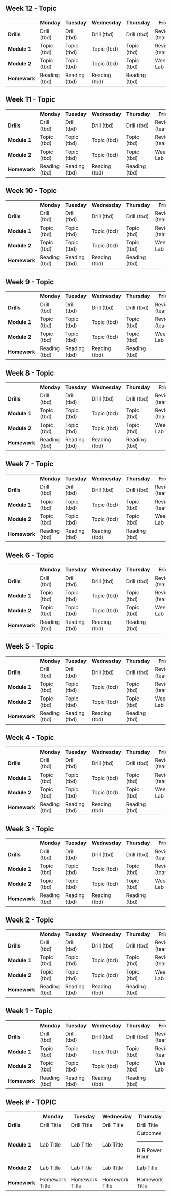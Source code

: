 <!-- Due to the fact that comments cannot be nested inside comments this boilerplate cannot live inside / be hidden inside README.md -->

## Week 12  - Topic 
<table>
  <tr>
    <th><!-- BLANK --></th>
    <th>Monday</th>
    <th>Tuesday</th>
    <th>Wednesday</th>
    <th>Thursday</th>
    <th>Friday</th>
  </tr>
  <tr>
    <td><strong>Drills</strong></td>
    <td> <!-- Week 12 - Monday Drill -->
      Drill
      (tbd)
    </td>
    <td> <!-- Week 12 - Tuesday Drill -->
      Drill
      (tbd)
    </td>
    <td> <!-- Week 12 - Wednesday Drill -->
      Drill
      (tbd)
    </td>
    <td> <!-- Week 12 - Thursday Drill -->
      Drill
      (tbd)
    </td>
    <td> <!-- Week 12 - Friday Review -->
      Review
      (team)
    </td>
  </tr>
  <tr>
    <td><strong>Module 1</strong></td>
    <td> <!-- Week 12 - Monday Morning Module -->
      Topic
      (tbd)
    </td>
    <td> <!-- Week 12 - Tuesday Morning Module -->
      Topic
      (tbd)
    </td>
    <td> <!-- Week 12 - Wednesday Morning Module -->
      Topic
      (tbd)
    </td>
    <td> <!-- Week 12 - Thursday Morning Module -->
      Topic
      (tbd)
    </td>
    <td> <!-- Week 12 - Friday Morning Module -->
      Review
      (team)
    </td>
  </tr>
  <tr>
    <td><strong>Module 2</strong></td>
    <td> <!-- Week 12 - Monday Afternoon Module -->
      Topic
      (tbd)
    </td>
    <td> <!-- Week 12 - Tuesday Afternoon Module -->
      Topic
      (tbd)
    </td>
    <td> <!-- Week 12 - Wednesday Afternoon Module -->
      Topic
      (tbd)
    </td>
    <td> <!-- Week 12 - Thursday Afternoon Module -->
      Topic
      (tbd)
    </td>
    <td> <!-- Week 12 - Friday Afternoon / Weekend Lab -->
      Weekend Lab
      (tbd)
    </td>
  </tr>
  <tr>
    <td><strong>Homework</strong></td>
    <td> <!-- Week 12 - Monday Homework -->
      Reading
      (tbd)
    </td>
    <td> <!-- Week 12 - Tuesday Homework -->
      Reading
      (tbd)
    </td>
    <td> <!-- Week 12 - Wednesday Homework -->
      Reading
      (tbd)
    </td>
    <td> <!-- Week 12 - Thursday Homework -->
      Reading
      (tbd)
    </td>
    <td> <!-- Week 12 - Friday -->
      <!-- BLANK -->
    </td>
  </tr>
</table>

## Week 11  - Topic 
<table>
  <tr>
    <th><!-- BLANK --></th>
    <th>Monday</th>
    <th>Tuesday</th>
    <th>Wednesday</th>
    <th>Thursday</th>
    <th>Friday</th>
  </tr>
  <tr>
    <td><strong>Drills</strong></td>
    <td> <!-- Week 11 - Monday Drill -->
      Drill
      (tbd)
    </td>
    <td> <!-- Week 11 - Tuesday Drill -->
      Drill
      (tbd)
    </td>
    <td> <!-- Week 11 - Wednesday Drill -->
      Drill
      (tbd)
    </td>
    <td> <!-- Week 11 - Thursday Drill -->
      Drill
      (tbd)
    </td>
    <td> <!-- Week 11 - Friday Review -->
      Review
      (team)
    </td>
  </tr>
  <tr>
    <td><strong>Module 1</strong></td>
    <td> <!-- Week 11 - Monday Morning Module -->
      Topic
      (tbd)
    </td>
    <td> <!-- Week 11 - Tuesday Morning Module -->
      Topic
      (tbd)
    </td>
    <td> <!-- Week 11 - Wednesday Morning Module -->
      Topic
      (tbd)
    </td>
    <td> <!-- Week 11 - Thursday Morning Module -->
      Topic
      (tbd)
    </td>
    <td> <!-- Week 11 - Friday Morning Module -->
      Review
      (team)
    </td>
  </tr>
  <tr>
    <td><strong>Module 2</strong></td>
    <td> <!-- Week 11 - Monday Afternoon Module -->
      Topic
      (tbd)
    </td>
    <td> <!-- Week 11 - Tuesday Afternoon Module -->
      Topic
      (tbd)
    </td>
    <td> <!-- Week 11 - Wednesday Afternoon Module -->
      Topic
      (tbd)
    </td>
    <td> <!-- Week 11 - Thursday Afternoon Module -->
      Topic
      (tbd)
    </td>
    <td> <!-- Week 11 - Friday Afternoon / Weekend Lab -->
      Weekend Lab
      (tbd)
    </td>
  </tr>
  <tr>
    <td><strong>Homework</strong></td>
    <td> <!-- Week 11 - Monday Homework -->
      Reading
      (tbd)
    </td>
    <td> <!-- Week 11 - Tuesday Homework -->
      Reading
      (tbd)
    </td>
    <td> <!-- Week 11 - Wednesday Homework -->
      Reading
      (tbd)
    </td>
    <td> <!-- Week 11 - Thursday Homework -->
      Reading
      (tbd)
    </td>
    <td> <!-- Week 11 - Friday -->
      <!-- BLANK -->
    </td>
  </tr>
</table>

## Week 10  - Topic 
<table>
  <tr>
    <th><!-- BLANK --></th>
    <th>Monday</th>
    <th>Tuesday</th>
    <th>Wednesday</th>
    <th>Thursday</th>
    <th>Friday</th>
  </tr>
  <tr>
    <td><strong>Drills</strong></td>
    <td> <!-- Week 10 - Monday Drill -->
      Drill
      (tbd)
    </td>
    <td> <!-- Week 10 - Tuesday Drill -->
      Drill
      (tbd)
    </td>
    <td> <!-- Week 10 - Wednesday Drill -->
      Drill
      (tbd)
    </td>
    <td> <!-- Week 10 - Thursday Drill -->
      Drill
      (tbd)
    </td>
    <td> <!-- Week 10 - Friday Review -->
      Review
      (team)
    </td>
  </tr>
  <tr>
    <td><strong>Module 1</strong></td>
    <td> <!-- Week 10 - Monday Morning Module -->
      Topic
      (tbd)
    </td>
    <td> <!-- Week 10 - Tuesday Morning Module -->
      Topic
      (tbd)
    </td>
    <td> <!-- Week 10 - Wednesday Morning Module -->
      Topic
      (tbd)
    </td>
    <td> <!-- Week 10 - Thursday Morning Module -->
      Topic
      (tbd)
    </td>
    <td> <!-- Week 10 - Friday Morning Module -->
      Review
      (team)
    </td>
  </tr>
  <tr>
    <td><strong>Module 2</strong></td>
    <td> <!-- Week 10 - Monday Afternoon Module -->
      Topic
      (tbd)
    </td>
    <td> <!-- Week 10 - Tuesday Afternoon Module -->
      Topic
      (tbd)
    </td>
    <td> <!-- Week 10 - Wednesday Afternoon Module -->
      Topic
      (tbd)
    </td>
    <td> <!-- Week 10 - Thursday Afternoon Module -->
      Topic
      (tbd)
    </td>
    <td> <!-- Week 10 - Friday Afternoon / Weekend Lab -->
      Weekend Lab
      (tbd)
    </td>
  </tr>
  <tr>
    <td><strong>Homework</strong></td>
    <td> <!-- Week 10 - Monday Homework -->
      Reading
      (tbd)
    </td>
    <td> <!-- Week 10 - Tuesday Homework -->
      Reading
      (tbd)
    </td>
    <td> <!-- Week 10 - Wednesday Homework -->
      Reading
      (tbd)
    </td>
    <td> <!-- Week 10 - Thursday Homework -->
      Reading
      (tbd)
    </td>
    <td> <!-- Week 10 - Friday -->
      <!-- BLANK -->
    </td>
  </tr>
</table>

## Week 9  - Topic 
<table>
  <tr>
    <th><!-- BLANK --></th>
    <th>Monday</th>
    <th>Tuesday</th>
    <th>Wednesday</th>
    <th>Thursday</th>
    <th>Friday</th>
  </tr>
  <tr>
    <td><strong>Drills</strong></td>
    <td> <!-- Week 9 - Monday Drill -->
      Drill
      (tbd)
    </td>
    <td> <!-- Week 9 - Tuesday Drill -->
      Drill
      (tbd)
    </td>
    <td> <!-- Week 9 - Wednesday Drill -->
      Drill
      (tbd)
    </td>
    <td> <!-- Week 9 - Thursday Drill -->
      Drill
      (tbd)
    </td>
    <td> <!-- Week 9 - Friday Review -->
      Review
      (team)
    </td>
  </tr>
  <tr>
    <td><strong>Module 1</strong></td>
    <td> <!-- Week 9 - Monday Morning Module -->
      Topic
      (tbd)
    </td>
    <td> <!-- Week 9 - Tuesday Morning Module -->
      Topic
      (tbd)
    </td>
    <td> <!-- Week 9 - Wednesday Morning Module -->
      Topic
      (tbd)
    </td>
    <td> <!-- Week 9 - Thursday Morning Module -->
      Topic
      (tbd)
    </td>
    <td> <!-- Week 9 - Friday Morning Module -->
      Review
      (team)
    </td>
  </tr>
  <tr>
    <td><strong>Module 2</strong></td>
    <td> <!-- Week 9 - Monday Afternoon Module -->
      Topic
      (tbd)
    </td>
    <td> <!-- Week 9 - Tuesday Afternoon Module -->
      Topic
      (tbd)
    </td>
    <td> <!-- Week 9 - Wednesday Afternoon Module -->
      Topic
      (tbd)
    </td>
    <td> <!-- Week 9 - Thursday Afternoon Module -->
      Topic
      (tbd)
    </td>
    <td> <!-- Week 9 - Friday Afternoon / Weekend Lab -->
      Weekend Lab
      (tbd)
    </td>
  </tr>
  <tr>
    <td><strong>Homework</strong></td>
    <td> <!-- Week 9 - Monday Homework -->
      Reading
      (tbd)
    </td>
    <td> <!-- Week 9 - Tuesday Homework -->
      Reading
      (tbd)
    </td>
    <td> <!-- Week 9 - Wednesday Homework -->
      Reading
      (tbd)
    </td>
    <td> <!-- Week 9 - Thursday Homework -->
      Reading
      (tbd)
    </td>
    <td> <!-- Week 9 - Friday -->
      <!-- BLANK -->
    </td>
  </tr>
</table>

## Week 8  - Topic 
<table>
  <tr>
    <th><!-- BLANK --></th>
    <th>Monday</th>
    <th>Tuesday</th>
    <th>Wednesday</th>
    <th>Thursday</th>
    <th>Friday</th>
  </tr>
  <tr>
    <td><strong>Drills</strong></td>
    <td> <!-- Week 8 - Monday Drill -->
      Drill
      (tbd)
    </td>
    <td> <!-- Week 8 - Tuesday Drill -->
      Drill
      (tbd)
    </td>
    <td> <!-- Week 8 - Wednesday Drill -->
      Drill
      (tbd)
    </td>
    <td> <!-- Week 8 - Thursday Drill -->
      Drill
      (tbd)
    </td>
    <td> <!-- Week 8 - Friday Review -->
      Review
      (team)
    </td>
  </tr>
  <tr>
    <td><strong>Module 1</strong></td>
    <td> <!-- Week 8 - Monday Morning Module -->
      Topic
      (tbd)
    </td>
    <td> <!-- Week 8 - Tuesday Morning Module -->
      Topic
      (tbd)
    </td>
    <td> <!-- Week 8 - Wednesday Morning Module -->
      Topic
      (tbd)
    </td>
    <td> <!-- Week 8 - Thursday Morning Module -->
      Topic
      (tbd)
    </td>
    <td> <!-- Week 8 - Friday Morning Module -->
      Review
      (team)
    </td>
  </tr>
  <tr>
    <td><strong>Module 2</strong></td>
    <td> <!-- Week 8 - Monday Afternoon Module -->
      Topic
      (tbd)
    </td>
    <td> <!-- Week 8 - Tuesday Afternoon Module -->
      Topic
      (tbd)
    </td>
    <td> <!-- Week 8 - Wednesday Afternoon Module -->
      Topic
      (tbd)
    </td>
    <td> <!-- Week 8 - Thursday Afternoon Module -->
      Topic
      (tbd)
    </td>
    <td> <!-- Week 8 - Friday Afternoon / Weekend Lab -->
      Weekend Lab
      (tbd)
    </td>
  </tr>
  <tr>
    <td><strong>Homework</strong></td>
    <td> <!-- Week 8 - Monday Homework -->
      Reading
      (tbd)
    </td>
    <td> <!-- Week 8 - Tuesday Homework -->
      Reading
      (tbd)
    </td>
    <td> <!-- Week 8 - Wednesday Homework -->
      Reading
      (tbd)
    </td>
    <td> <!-- Week 8 - Thursday Homework -->
      Reading
      (tbd)
    </td>
    <td> <!-- Week 8 - Friday -->
      <!-- BLANK -->
    </td>
  </tr>
</table>

## Week 7  - Topic 
<table>
  <tr>
    <th><!-- BLANK --></th>
    <th>Monday</th>
    <th>Tuesday</th>
    <th>Wednesday</th>
    <th>Thursday</th>
    <th>Friday</th>
  </tr>
  <tr>
    <td><strong>Drills</strong></td>
    <td> <!-- Week 7 - Monday Drill -->
      Drill
      (tbd)
    </td>
    <td> <!-- Week 7 - Tuesday Drill -->
      Drill
      (tbd)
    </td>
    <td> <!-- Week 7 - Wednesday Drill -->
      Drill
      (tbd)
    </td>
    <td> <!-- Week 7 - Thursday Drill -->
      Drill
      (tbd)
    </td>
    <td> <!-- Week 7 - Friday Review -->
      Review
      (team)
    </td>
  </tr>
  <tr>
    <td><strong>Module 1</strong></td>
    <td> <!-- Week 7 - Monday Morning Module -->
      Topic
      (tbd)
    </td>
    <td> <!-- Week 7 - Tuesday Morning Module -->
      Topic
      (tbd)
    </td>
    <td> <!-- Week 7 - Wednesday Morning Module -->
      Topic
      (tbd)
    </td>
    <td> <!-- Week 7 - Thursday Morning Module -->
      Topic
      (tbd)
    </td>
    <td> <!-- Week 7 - Friday Morning Module -->
      Review
      (team)
    </td>
  </tr>
  <tr>
    <td><strong>Module 2</strong></td>
    <td> <!-- Week 7 - Monday Afternoon Module -->
      Topic
      (tbd)
    </td>
    <td> <!-- Week 7 - Tuesday Afternoon Module -->
      Topic
      (tbd)
    </td>
    <td> <!-- Week 7 - Wednesday Afternoon Module -->
      Topic
      (tbd)
    </td>
    <td> <!-- Week 7 - Thursday Afternoon Module -->
      Topic
      (tbd)
    </td>
    <td> <!-- Week 7 - Friday Afternoon / Weekend Lab -->
      Weekend Lab
      (tbd)
    </td>
  </tr>
  <tr>
    <td><strong>Homework</strong></td>
    <td> <!-- Week 7 - Monday Homework -->
      Reading
      (tbd)
    </td>
    <td> <!-- Week 7 - Tuesday Homework -->
      Reading
      (tbd)
    </td>
    <td> <!-- Week 7 - Wednesday Homework -->
      Reading
      (tbd)
    </td>
    <td> <!-- Week 7 - Thursday Homework -->
      Reading
      (tbd)
    </td>
    <td> <!-- Week 7 - Friday -->
      <!-- BLANK -->
    </td>
  </tr>
</table>

## Week 6  - Topic 
<table>
  <tr>
    <th><!-- BLANK --></th>
    <th>Monday</th>
    <th>Tuesday</th>
    <th>Wednesday</th>
    <th>Thursday</th>
    <th>Friday</th>
  </tr>
  <tr>
    <td><strong>Drills</strong></td>
    <td> <!-- Week 6 - Monday Drill -->
      Drill
      (tbd)
    </td>
    <td> <!-- Week 6 - Tuesday Drill -->
      Drill
      (tbd)
    </td>
    <td> <!-- Week 6 - Wednesday Drill -->
      Drill
      (tbd)
    </td>
    <td> <!-- Week 6 - Thursday Drill -->
      Drill
      (tbd)
    </td>
    <td> <!-- Week 6 - Friday Review -->
      Review
      (team)
    </td>
  </tr>
  <tr>
    <td><strong>Module 1</strong></td>
    <td> <!-- Week 6 - Monday Morning Module -->
      Topic
      (tbd)
    </td>
    <td> <!-- Week 6 - Tuesday Morning Module -->
      Topic
      (tbd)
    </td>
    <td> <!-- Week 6 - Wednesday Morning Module -->
      Topic
      (tbd)
    </td>
    <td> <!-- Week 6 - Thursday Morning Module -->
      Topic
      (tbd)
    </td>
    <td> <!-- Week 6 - Friday Morning Module -->
      Review
      (team)
    </td>
  </tr>
  <tr>
    <td><strong>Module 2</strong></td>
    <td> <!-- Week 6 - Monday Afternoon Module -->
      Topic
      (tbd)
    </td>
    <td> <!-- Week 6 - Tuesday Afternoon Module -->
      Topic
      (tbd)
    </td>
    <td> <!-- Week 6 - Wednesday Afternoon Module -->
      Topic
      (tbd)
    </td>
    <td> <!-- Week 6 - Thursday Afternoon Module -->
      Topic
      (tbd)
    </td>
    <td> <!-- Week 6 - Friday Afternoon / Weekend Lab -->
      Weekend Lab
      (tbd)
    </td>
  </tr>
  <tr>
    <td><strong>Homework</strong></td>
    <td> <!-- Week 6 - Monday Homework -->
      Reading
      (tbd)
    </td>
    <td> <!-- Week 6 - Tuesday Homework -->
      Reading
      (tbd)
    </td>
    <td> <!-- Week 6 - Wednesday Homework -->
      Reading
      (tbd)
    </td>
    <td> <!-- Week 6 - Thursday Homework -->
      Reading
      (tbd)
    </td>
    <td> <!-- Week 6 - Friday -->
      <!-- BLANK -->
    </td>
  </tr>
</table>

## Week 5  - Topic 
<table>
  <tr>
    <th><!-- BLANK --></th>
    <th>Monday</th>
    <th>Tuesday</th>
    <th>Wednesday</th>
    <th>Thursday</th>
    <th>Friday</th>
  </tr>
  <tr>
    <td><strong>Drills</strong></td>
    <td> <!-- Week 5 - Monday Drill -->
      Drill
      (tbd)
    </td>
    <td> <!-- Week 5 - Tuesday Drill -->
      Drill
      (tbd)
    </td>
    <td> <!-- Week 5 - Wednesday Drill -->
      Drill
      (tbd)
    </td>
    <td> <!-- Week 5 - Thursday Drill -->
      Drill
      (tbd)
    </td>
    <td> <!-- Week 5 - Friday Review -->
      Review
      (team)
    </td>
  </tr>
  <tr>
    <td><strong>Module 1</strong></td>
    <td> <!-- Week 5 - Monday Morning Module -->
      Topic
      (tbd)
    </td>
    <td> <!-- Week 5 - Tuesday Morning Module -->
      Topic
      (tbd)
    </td>
    <td> <!-- Week 5 - Wednesday Morning Module -->
      Topic
      (tbd)
    </td>
    <td> <!-- Week 5 - Thursday Morning Module -->
      Topic
      (tbd)
    </td>
    <td> <!-- Week 5 - Friday Morning Module -->
      Review
      (team)
    </td>
  </tr>
  <tr>
    <td><strong>Module 2</strong></td>
    <td> <!-- Week 5 - Monday Afternoon Module -->
      Topic
      (tbd)
    </td>
    <td> <!-- Week 5 - Tuesday Afternoon Module -->
      Topic
      (tbd)
    </td>
    <td> <!-- Week 5 - Wednesday Afternoon Module -->
      Topic
      (tbd)
    </td>
    <td> <!-- Week 5 - Thursday Afternoon Module -->
      Topic
      (tbd)
    </td>
    <td> <!-- Week 5 - Friday Afternoon / Weekend Lab -->
      Weekend Lab
      (tbd)
    </td>
  </tr>
  <tr>
    <td><strong>Homework</strong></td>
    <td> <!-- Week 5 - Monday Homework -->
      Reading
      (tbd)
    </td>
    <td> <!-- Week 5 - Tuesday Homework -->
      Reading
      (tbd)
    </td>
    <td> <!-- Week 5 - Wednesday Homework -->
      Reading
      (tbd)
    </td>
    <td> <!-- Week 5 - Thursday Homework -->
      Reading
      (tbd)
    </td>
    <td> <!-- Week 5 - Friday -->
      <!-- BLANK -->
    </td>
  </tr>
</table>

## Week 4  - Topic 
<table>
  <tr>
    <th><!-- BLANK --></th>
    <th>Monday</th>
    <th>Tuesday</th>
    <th>Wednesday</th>
    <th>Thursday</th>
    <th>Friday</th>
  </tr>
  <tr>
    <td><strong>Drills</strong></td>
    <td> <!-- Week 4 - Monday Drill -->
      Drill
      (tbd)
    </td>
    <td> <!-- Week 4 - Tuesday Drill -->
      Drill
      (tbd)
    </td>
    <td> <!-- Week 4 - Wednesday Drill -->
      Drill
      (tbd)
    </td>
    <td> <!-- Week 4 - Thursday Drill -->
      Drill
      (tbd)
    </td>
    <td> <!-- Week 4 - Friday Review -->
      Review
      (team)
    </td>
  </tr>
  <tr>
    <td><strong>Module 1</strong></td>
    <td> <!-- Week 4 - Monday Morning Module -->
      Topic
      (tbd)
    </td>
    <td> <!-- Week 4 - Tuesday Morning Module -->
      Topic
      (tbd)
    </td>
    <td> <!-- Week 4 - Wednesday Morning Module -->
      Topic
      (tbd)
    </td>
    <td> <!-- Week 4 - Thursday Morning Module -->
      Topic
      (tbd)
    </td>
    <td> <!-- Week 4 - Friday Morning Module -->
      Review
      (team)
    </td>
  </tr>
  <tr>
    <td><strong>Module 2</strong></td>
    <td> <!-- Week 4 - Monday Afternoon Module -->
      Topic
      (tbd)
    </td>
    <td> <!-- Week 4 - Tuesday Afternoon Module -->
      Topic
      (tbd)
    </td>
    <td> <!-- Week 4 - Wednesday Afternoon Module -->
      Topic
      (tbd)
    </td>
    <td> <!-- Week 4 - Thursday Afternoon Module -->
      Topic
      (tbd)
    </td>
    <td> <!-- Week 4 - Friday Afternoon / Weekend Lab -->
      Weekend Lab
      (tbd)
    </td>
  </tr>
  <tr>
    <td><strong>Homework</strong></td>
    <td> <!-- Week 4 - Monday Homework -->
      Reading
      (tbd)
    </td>
    <td> <!-- Week 4 - Tuesday Homework -->
      Reading
      (tbd)
    </td>
    <td> <!-- Week 4 - Wednesday Homework -->
      Reading
      (tbd)
    </td>
    <td> <!-- Week 4 - Thursday Homework -->
      Reading
      (tbd)
    </td>
    <td> <!-- Week 4 - Friday -->
      <!-- BLANK -->
    </td>
  </tr>
</table>

## Week 3  - Topic 
<table>
  <tr>
    <th><!-- BLANK --></th>
    <th>Monday</th>
    <th>Tuesday</th>
    <th>Wednesday</th>
    <th>Thursday</th>
    <th>Friday</th>
  </tr>
  <tr>
    <td><strong>Drills</strong></td>
    <td> <!-- Week 3 - Monday Drill -->
      Drill
      (tbd)
    </td>
    <td> <!-- Week 3 - Tuesday Drill -->
      Drill
      (tbd)
    </td>
    <td> <!-- Week 3 - Wednesday Drill -->
      Drill
      (tbd)
    </td>
    <td> <!-- Week 3 - Thursday Drill -->
      Drill
      (tbd)
    </td>
    <td> <!-- Week 3 - Friday Review -->
      Review
      (team)
    </td>
  </tr>
  <tr>
    <td><strong>Module 1</strong></td>
    <td> <!-- Week 3 - Monday Morning Module -->
      Topic
      (tbd)
    </td>
    <td> <!-- Week 3 - Tuesday Morning Module -->
      Topic
      (tbd)
    </td>
    <td> <!-- Week 3 - Wednesday Morning Module -->
      Topic
      (tbd)
    </td>
    <td> <!-- Week 3 - Thursday Morning Module -->
      Topic
      (tbd)
    </td>
    <td> <!-- Week 3 - Friday Morning Module -->
      Review
      (team)
    </td>
  </tr>
  <tr>
    <td><strong>Module 2</strong></td>
    <td> <!-- Week 3 - Monday Afternoon Module -->
      Topic
      (tbd)
    </td>
    <td> <!-- Week 3 - Tuesday Afternoon Module -->
      Topic
      (tbd)
    </td>
    <td> <!-- Week 3 - Wednesday Afternoon Module -->
      Topic
      (tbd)
    </td>
    <td> <!-- Week 3 - Thursday Afternoon Module -->
      Topic
      (tbd)
    </td>
    <td> <!-- Week 3 - Friday Afternoon / Weekend Lab -->
      Weekend Lab
      (tbd)
    </td>
  </tr>
  <tr>
    <td><strong>Homework</strong></td>
    <td> <!-- Week 3 - Monday Homework -->
      Reading
      (tbd)
    </td>
    <td> <!-- Week 3 - Tuesday Homework -->
      Reading
      (tbd)
    </td>
    <td> <!-- Week 3 - Wednesday Homework -->
      Reading
      (tbd)
    </td>
    <td> <!-- Week 3 - Thursday Homework -->
      Reading
      (tbd)
    </td>
    <td> <!-- Week 3 - Friday -->
      <!-- BLANK -->
    </td>
  </tr>
</table>

## Week 2  - Topic 
<table>
  <tr>
    <th><!-- BLANK --></th>
    <th>Monday</th>
    <th>Tuesday</th>
    <th>Wednesday</th>
    <th>Thursday</th>
    <th>Friday</th>
  </tr>
  <tr>
    <td><strong>Drills</strong></td>
    <td> <!-- Week 2 - Monday Drill -->
      Drill
      (tbd)
    </td>
    <td> <!-- Week 2 - Tuesday Drill -->
      Drill
      (tbd)
    </td>
    <td> <!-- Week 2 - Wednesday Drill -->
      Drill
      (tbd)
    </td>
    <td> <!-- Week 2 - Thursday Drill -->
      Drill
      (tbd)
    </td>
    <td> <!-- Week 2 - Friday Review -->
      Review
      (team)
    </td>
  </tr>
  <tr>
    <td><strong>Module 1</strong></td>
    <td> <!-- Week 2 - Monday Morning Module -->
      Topic
      (tbd)
    </td>
    <td> <!-- Week 2 - Tuesday Morning Module -->
      Topic
      (tbd)
    </td>
    <td> <!-- Week 2 - Wednesday Morning Module -->
      Topic
      (tbd)
    </td>
    <td> <!-- Week 2 - Thursday Morning Module -->
      Topic
      (tbd)
    </td>
    <td> <!-- Week 2 - Friday Morning Module -->
      Review
      (team)
    </td>
  </tr>
  <tr>
    <td><strong>Module 2</strong></td>
    <td> <!-- Week 2 - Monday Afternoon Module -->
      Topic
      (tbd)
    </td>
    <td> <!-- Week 2 - Tuesday Afternoon Module -->
      Topic
      (tbd)
    </td>
    <td> <!-- Week 2 - Wednesday Afternoon Module -->
      Topic
      (tbd)
    </td>
    <td> <!-- Week 2 - Thursday Afternoon Module -->
      Topic
      (tbd)
    </td>
    <td> <!-- Week 2 - Friday Afternoon / Weekend Lab -->
      Weekend Lab
      (tbd)
    </td>
  </tr>
  <tr>
    <td><strong>Homework</strong></td>
    <td> <!-- Week 2 - Monday Homework -->
      Reading
      (tbd)
    </td>
    <td> <!-- Week 2 - Tuesday Homework -->
      Reading
      (tbd)
    </td>
    <td> <!-- Week 2 - Wednesday Homework -->
      Reading
      (tbd)
    </td>
    <td> <!-- Week 2 - Thursday Homework -->
      Reading
      (tbd)
    </td>
    <td> <!-- Week 2 - Friday -->
      <!-- BLANK -->
    </td>
  </tr>
</table>

## Week 1  - Topic 
<table>
  <tr>
    <th><!-- BLANK --></th>
    <th>Monday</th>
    <th>Tuesday</th>
    <th>Wednesday</th>
    <th>Thursday</th>
    <th>Friday</th>
  </tr>
  <tr>
    <td><strong>Drills</strong></td>
    <td> <!-- Week 1 - Monday Drill -->
      Drill
      (tbd)
    </td>
    <td> <!-- Week 1 - Tuesday Drill -->
      Drill
      (tbd)
    </td>
    <td> <!-- Week 1 - Wednesday Drill -->
      Drill
      (tbd)
    </td>
    <td> <!-- Week 1 - Thursday Drill -->
      Drill
      (tbd)
    </td>
    <td> <!-- Week 1 - Friday Review -->
      Review
      (team)
    </td>
  </tr>
  <tr>
    <td><strong>Module 1</strong></td>
    <td> <!-- Week 1 - Monday Morning Module -->
      Topic
      (tbd)
    </td>
    <td> <!-- Week 1 - Tuesday Morning Module -->
      Topic
      (tbd)
    </td>
    <td> <!-- Week 1 - Wednesday Morning Module -->
      Topic
      (tbd)
    </td>
    <td> <!-- Week 1 - Thursday Morning Module -->
      Topic
      (tbd)
    </td>
    <td> <!-- Week 1 - Friday Morning Module -->
      Review
      (team)
    </td>
  </tr>
  <tr>
    <td><strong>Module 2</strong></td>
    <td> <!-- Week 1 - Monday Afternoon Module -->
      Topic
      (tbd)
    </td>
    <td> <!-- Week 1 - Tuesday Afternoon Module -->
      Topic
      (tbd)
    </td>
    <td> <!-- Week 1 - Wednesday Afternoon Module -->
      Topic
      (tbd)
    </td>
    <td> <!-- Week 1 - Thursday Afternoon Module -->
      Topic
      (tbd)
    </td>
    <td> <!-- Week 1 - Friday Afternoon / Weekend Lab -->
      Weekend Lab
      (tbd)
    </td>
  </tr>
  <tr>
    <td><strong>Homework</strong></td>
    <td> <!-- Week 1 - Monday Homework -->
      Reading
      (tbd)
    </td>
    <td> <!-- Week 1 - Tuesday Homework -->
      Reading
      (tbd)
    </td>
    <td> <!-- Week 1 - Wednesday Homework -->
      Reading
      (tbd)
    </td>
    <td> <!-- Week 1 - Thursday Homework -->
      Reading
      (tbd)
    </td>
    <td> <!-- Week 1 - Friday -->
      <!-- BLANK -->
    </td>
  </tr>
</table>

<!--Template with Thursday Outcomes -->

## Week # - TOPIC
<table>
  <tr>
    <th><!-- BLANK --></th>
    <th>Monday</th>
    <th>Tuesday</th>
    <th>Wednesday</th>
    <th>Thursday</th>
    <th>Friday</th>
  </tr>
  <tr>
    <td><strong>Drills</strong></td>
    <td> <!-- Week # - Monday Drill -->
      <!--<a href="">-->
      Drill Title
      <!--</a>-->
    </td>
    <td> <!-- Week # - Tuesday Drill -->
      <!--<a href="">-->
      Drill Title
      <!--</a>-->
    </td>
    <td> <!-- Week # - Wednesday Drill -->
      <!--<a href="">-->
      Drill Title
      <!--</a>-->
    </td>
    <td> <!-- Week # - Thursday Drill -->
      <!--<a href="">-->
      Drill Title
      <!--</a>-->
    </td>
    <td> <!-- Week # - Friday Drill -->
      <!--<a href="">-->
      Drill Title
      <!--</a>-->
    </td>
  </tr>
  <tr>
    <td><strong>Module 1</strong></td>
    <td> <!-- Week # - Monday Morning Module -->
      <!--<a href="">-->
      Lab Title
      <!--</a>-->
    </td>
    <td> <!-- Week # - Tuesday Morning Module -->
      <!--<a href="">-->
      Lab Title
      <!--</a>-->
    </td>
    <td> <!-- Week # - Wednesday Morning Module -->
      <!--<a href="">-->
      Lab Title
      <!--</a>-->
    </td>
    <td> <!-- Week # - Thursday Morning Module -->
      Outcomes <hr>
      DIR Power Hour 
    </td>
    <td> <!-- Week # - Friday Morning Module -->
      <!--<a href="">-->
      Lab Title
      <!--</a>-->
    </td>
  </tr>
  <tr>
    <td><strong>Module 2</strong></td>
    <td> <!-- Week # - Monday Afternoon Module -->
      <!--<a href="">-->
      Lab Title
      <!--</a>-->
    </td>
    <td> <!-- Week # - Tuesday Afternoon Module -->
      <!--<a href="">-->
      Lab Title
      <!--</a>-->
    </td>
    <td> <!-- Week # - Wednesday Afternoon Module -->
      <!--<a href="">-->
      Lab Title
      <!--</a>-->
    </td>
    <td> <!-- Week # - Thursday Afternoon Module -->
      <!--<a href="">-->
      Lab Title
      <!--</a>-->
    </td>
    <td> <!-- Week # - Friday Afternoon / Weekend Lab -->
      <!--<a href=""> -->
      Weekend Lab 
      <!--</a>-->
    </td>
  </tr>
  <tr>
    <td><strong>Homework</strong></td>
    <td> <!-- Week # - Monday Homework -->
      <!--<a href="">-->
      Homework Title
      <!--</a>-->
    </td>
    <td> <!-- Week # - Tuesday Homework -->
      <!--<a href="">-->
      Homework Title
      <!--</a>-->
    </td>
    <td> <!-- Week # - Wednesday Homework -->
      <!--<a href="">-->
      Homework Title
      <!--</a>-->
    </td>
    <td> <!-- Week # - Thursday Homework -->
     <!--<a href="">-->
      Homework Title
      <!--</a>-->
    </td>
    <td> <!-- Week # - Friday -->
      <!--<a href="">-->
      Weekend Lab
      <!--</a>-->
    </td>
  </tr>
</table>


